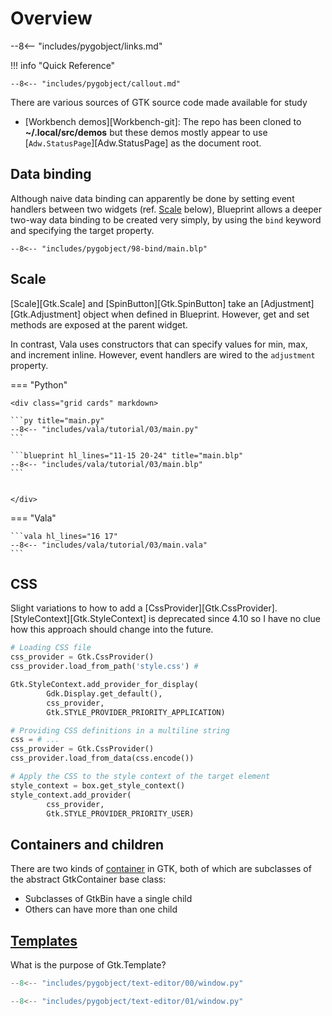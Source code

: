# Overview

--8<-- "includes/pygobject/links.md"

!!! info "Quick Reference"

    --8<-- "includes/pygobject/callout.md"

There are various sources of GTK source code made available for study

-   [Workbench demos][Workbench-git]: The repo has been cloned to **~/.local/src/demos** but these demos mostly appear to use [`Adw.StatusPage`][Adw.StatusPage] as the document root.

## Data binding

Although naive data binding can apparently be done by setting event handlers between two widgets (ref. [Scale](#scale) below), Blueprint allows a deeper two-way data binding to be created very simply, by using the `bind` keyword and specifying the target property.

```blueprint hl_lines="11"
--8<-- "includes/pygobject/98-bind/main.blp"
```

## Scale

[Scale][Gtk.Scale] and [SpinButton][Gtk.SpinButton] take an [Adjustment][Gtk.Adjustment] object when defined in Blueprint.
However, get and set methods are exposed at the parent widget.

In contrast, Vala uses constructors that can specify values for min, max, and increment inline.
However, event handlers are wired to the `adjustment` property.

=== "Python"

    <div class="grid cards" markdown>

    ```py title="main.py"
    --8<-- "includes/vala/tutorial/03/main.py"
    ```

    ```blueprint hl_lines="11-15 20-24" title="main.blp"
    --8<-- "includes/vala/tutorial/03/main.blp"
    ```


    </div>

=== "Vala"

    ```vala hl_lines="16 17"
    --8<-- "includes/vala/tutorial/03/main.vala"
    ```

## CSS

Slight variations to how to add a [CssProvider][Gtk.CssProvider].
[StyleContext][Gtk.StyleContext] is deprecated since 4.10 so I have no clue how this approach should change into the future.

<div class="grid cards" markdown>

```py title="From Taiko's tutorial"
# Loading CSS file
css_provider = Gtk.CssProvider()
css_provider.load_from_path('style.css') # 

Gtk.StyleContext.add_provider_for_display(
        Gdk.Display.get_default(), 
        css_provider, 
        Gtk.STYLE_PROVIDER_PRIORITY_APPLICATION)
```

```py title="Produced by Gemini"
# Providing CSS definitions in a multiline string
css = # ...
css_provider = Gtk.CssProvider()
css_provider.load_from_data(css.encode())

# Apply the CSS to the style context of the target element
style_context = box.get_style_context()
style_context.add_provider(
        css_provider,
        Gtk.STYLE_PROVIDER_PRIORITY_USER)
```

</div>

## Containers and children

There are two kinds of [container](https://docs.gtk.org/gtk3/class.Container.html) in GTK, both of which are subclasses of the abstract GtkContainer base class:

-   Subclasses of GtkBin have a single child
-   Others can have more than one child

## [Templates](https://developer.gnome.org/documentation/tutorials/widget-templates.html)

What is the purpose of Gtk.Template?

<div class="grid cards" markdown>

```py hl_lines="4 8"
--8<-- "includes/pygobject/text-editor/00/window.py"
```

```py hl_lines="4 8"
--8<-- "includes/pygobject/text-editor/01/window.py"
```

</div>

